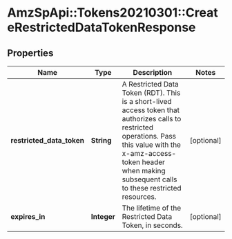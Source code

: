 # AmzSpApi::Tokens20210301::CreateRestrictedDataTokenResponse

## Properties
Name | Type | Description | Notes
------------ | ------------- | ------------- | -------------
**restricted_data_token** | **String** | A Restricted Data Token (RDT). This is a short-lived access token that authorizes calls to restricted operations. Pass this value with the x-amz-access-token header when making subsequent calls to these restricted resources. | [optional] 
**expires_in** | **Integer** | The lifetime of the Restricted Data Token, in seconds. | [optional] 

